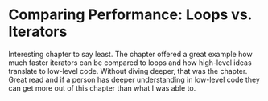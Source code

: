 # Comparing Performance: Loops vs. Iterators

Interesting chapter to say least. The chapter offered a great example how much faster iterators can be compared to loops and how high-level ideas translate to low-level code. Without diving deeper, that was the chapter. Great read and if a person has deeper understanding in low-level code they can get more out of this chapter than what I was able to.